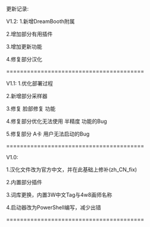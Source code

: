 更新记录:

V1.2:
1.新增DreamBooth附属

2.增加部分有用插件

3.增加更新功能

4.修复部分汉化

========================================

V1.1:
1.优化部署过程

2.新增部分采样器

3.修复 脸部修复 功能

4.修复部分优化无法使用 半精度 功能的Bug

5.修复部分 A卡 用户无法启动的Bug

========================================

V1.0:

1.汉化文件改为官方中文，并在此基础上修补(zh_CN_fix)

2.内置部分插件

3.词库更换，内置3W中文Tag与4w8画师名称

4.启动器改为PowerShell编写，减少出错

========================================

